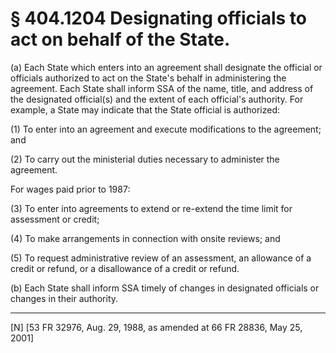# § 404.1204   Designating officials to act on behalf of the State.

(a) Each State which enters into an agreement shall designate the official or officials authorized to act on the State's behalf in administering the agreement. Each State shall inform SSA of the name, title, and address of the designated official(s) and the extent of each official's authority. For example, a State may indicate that the State official is authorized:


(1) To enter into an agreement and execute modifications to the agreement; and


(2) To carry out the ministerial duties necessary to administer the agreement.


For wages paid prior to 1987:


(3) To enter into agreements to extend or re-extend the time limit for assessment or credit;


(4) To make arrangements in connection with onsite reviews; and


(5) To request administrative review of an assessment, an allowance of a credit or refund, or a disallowance of a credit or refund.


(b) Each State shall inform SSA timely of changes in designated officials or changes in their authority.



---

[N] [53 FR 32976, Aug. 29, 1988, as amended at 66 FR 28836, May 25, 2001]





